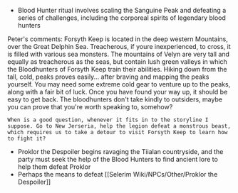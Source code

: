 - Blood Hunter ritual involves scaling the Sanguine Peak and defeating a series of challenges, including the corporeal spirits of legendary blood hunters

Peter's comments:
Forsyth Keep is located in the deep western Mountains, over the Great Delphin Sea. Treacherous, if youre inexperienced, to cross, it is filled with various sea monsters. The mountains of Velyn are very tall and equally as treacherous as the seas, but contain lush green valleys in which the Bloodhunters of Forsyth Keep train their abilities. Hiking down from the tall, cold, peaks proves easily... after braving and mapping the peaks yourself. You may need some extreme cold gear to venture up to the peaks, along with a fair bit of luck. Once you have found your way up, it should be easy to get back. The bloodhunters don't take kindly to outsiders, maybe you can prove that you're worth speaking to, somehow?
    
    When is a good question, whenever it fits in to the storyline I suppose. Go to New Jerseria, help the legion defeat a monstrous beast, which requires us to take a detour to visit Forsyth Keep to learn how to fight it?

- Proklor the Despoiler begins ravaging the Tiialan countryside, and the party must seek the help of the Blood Hunters to find ancient lore to help them defeat Proklor
- Perhaps the means to defeat [[Selerim Wiki/NPCs/Other/Proklor the Despoiler]]